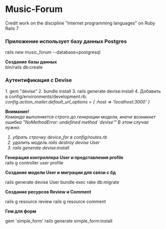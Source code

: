 # Music-Forum
Credit work on the discipline "Internet programming languages" on Ruby Rails 7

<h3>Приложение использует базу данных Postgres</h3>
<p>
rails new music_forum --database=postgresql
</p>

<b>Создание базы данных</b><br>
bin/rails db:create

<h3>Aутентификация с Devise</h3>
1. gem "devise"
2. bundle install
3. rails generate devise:install
4. Добавить в config/environments/development.rb:
<i>config.action_mailer.default_url_options = { :host => 'localhost:3000' }</i>

<b>Внимание!</b><br>
<i>
Команда выполняется строго до генерации модели, иначе возникнет ошибка "NoMethodError: undefined method `devise'"
В этом случае нужно:
1. убрать строчку device_for в config/routes.rb
2. удалить модель rails destroy devise User
3. rails generate devise:install
</i>

<b>Генерация контроллера User и представления profile</b><br>
rails g controller user profile

<b>Создание модели User и миграции для связи с бд</b><br>
<p>
rails generate devise User
bundle exec rake db:migrate
</p>

<b>Создание ресурсов Review и Comment</b><br>
<p>
rails g resource review
rails g resource comment
</p>

<b>Гем для форм</b><br>
<p>
gem 'simple_form'
rails generate simple_form:install
</p?
